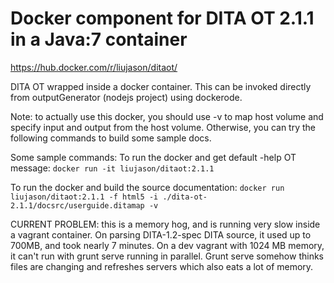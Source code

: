 # Docker component for DITA OT 2.1.1 in a Java:7 container

https://hub.docker.com/r/liujason/ditaot/

DITA OT wrapped inside a docker container. This can be invoked directly from
outputGenerator (nodejs project) using dockerode.

Note: to actually use this docker, you should use -v to map host volume and specify input and output from the host volume. Otherwise, you can try the following commands to build some sample docs.

Some sample commands:
To run the docker and get default -help OT message:
`docker run -it liujason/ditaot:2.1.1`

To run the docker and build the source documentation:
`docker run liujason/ditaot:2.1.1 -f html5 -i ./dita-ot-2.1.1/docsrc/userguide.ditamap -v`

CURRENT PROBLEM: this is a memory hog, and is running very slow inside a vagrant
container. On parsing DITA-1.2-spec DITA source, it used up to 700MB, and took
nearly 7 minutes. On a dev vagrant with 1024 MB memory, it can't run with grunt
serve running in parallel. Grunt serve somehow thinks files are changing and
refreshes servers which also eats a lot of memory.
